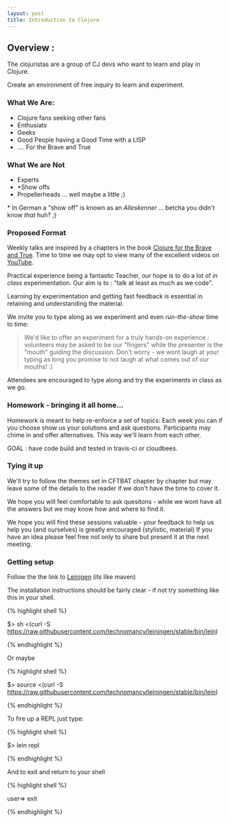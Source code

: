 ```yaml
---
layout: post
title: Introduction to Clojure
---
```


## Overview :

The clojuristas are a group of CJ devs who want to learn and play in Clojure.

Create an environment of free inquiry to learn and experiment. 

### What We Are:
- Clojure fans seeking other fans
- Enthusiats
- Geeks
- Good People having a Good Time with a LISP
- .... For the Brave and True

### What We are Not 
- Experts 
- \*Show offs 
- Propellerheads ... well maybe a little ;)

\* In German a "show off" is known as an *Alleskenner* ... betcha you didn't know *that* huh? ;)

### Proposed Format
Weekly talks are inspired by a chapters in the book [Clojure for the Brave and True](http://www.braveclojure.com/). Time to time we may opt to view many of the excellent videos on [YouTube](https://www.youtube.com/user/ClojureTV).

Practical experience being a fantastic Teacher, our hope is to do a lot of *in class* experimentation. Our aim is to : "talk at least as much as we code".

Learning by experimentation and getting fast feedback is essential in retaining and understanding the material. 

We invite you to type along as we experiment and even *run-the-show* time to time:

> We'd like to offer an experiment for a truly hands-on experience : volunteers may be asked to be our "fingers" while the presenter is the "mouth" guiding the discussion. Don't worry - we wont laugh at your typing as long you promise to not laugh at what comes out of our mouths! :)


Attendees are encouraged to type along and try the experiments in class as we go.

### Homework - bringing it all home...

Homework is meant to help re-enforce a set of topics: 
Each week you can if you choose show us your solutions and ask questions. Participants may chime in and offer alternatives.
This way we'll learn from each other.

GOAL : have code build and tested in travis-ci or cloudbees. 

### Tying it up
We'll try to follow the themes set in CFTBAT chapter by chapter but may leave some of the details to the reader if we don't have the time to cover it.

We hope you will feel comfortable to ask quesitons - while we wont have all the answers but we may know how and where to find it.

We hope you will find these sessions valuable - your feedback to help us help you (and ourselves) is greatly encouraged (stylistic, material)
If you have an idea please feel free not only to share but present it at the next meeting.


### Getting setup

Follow the the link to [Leinigen](http://leiningen.org) (its like maven) 

The installation instructions should be fairly clear - if not try something like this in your shell.

{% highlight shell %}

$> sh <(curl -S https://raw.githubusercontent.com/technomancy/leiningen/stable/bin/lein)

{% endhighlight %}

Or maybe

{% highlight shell %}

$> source <(curl -S https://raw.githubusercontent.com/technomancy/leiningen/stable/bin/lein) 

{% endhighlight %}

To fire up a REPL just type:

{% highlight shell %}

$> lein repl

{% endhighlight %}

And to exit and return to your shell

{% highlight shell %}

user=> exit

{% endhighlight %}




